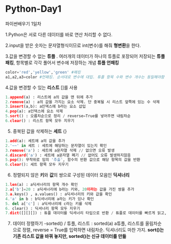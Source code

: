 # Python-Day1
파이썬배우기 1일차

1.Python은 서로 다른 데이터를 바로 연산 처리할 수 없다. 

2.input을 받은 숫자는 문자열형식이므로 int(변수)를 해줘 **형변환**을 한다.

3.값을 변경할 수 없는 **튜플** . 여러개의 데이터가 하나의 튜플로 포장되어 저장되는 **튜플 패킹**, 항목별로 각각 풀어서 변수에 저장하는 개념 **튜플 언패킹** 
```python
color='red','yellow','green' #패킹
a1,a2,a3=color #언패킹. 순서대로 변수에 대입. 튜플 항목 수와 변수 개수는 동일해야함 

```
4.값을 변경할 수 있는 **리스트** []를 사용
```python
1.append(a) : 리스트에 a의 값을 맨 뒤에 추가
2.remove(a) : a의 값을 가지는 요소 삭제. 단 중복될 시 리스트 앞쪽에 있는 수 삭제
3.insert(a,b): a인덱스에 b라는 요소 삽입
4.pop(a): a인덱스에 요소 삭제
5.sort() : 오름차순으로 정리 / reverse=True를 넣어주면 내림차순
6.clear() : 리스트 항목 모두 지우기
```

5. 중복된 값을 삭제하는 **세트** {} 
```python
1.add(a): 세트에 a의 값을 추가
2.'~~' in 세트 : 세트에 해당하는 문자열이 있는지 확인
3.remove('a') : 세트에 a문자열 삭제 // 없으면 오류 발생
4.discard('a') : 세트에 a문자열 폐기 // 없어도 오류 발생하지않음
5.pop(): 무작위로 임의 '추출', 함수의 반환 값으로 해당 항목의 값을 반환
6.clear(): 세트 항목 모두 지우기
```

6. 정렬되지 않은 **키**와 **값**의 쌍으로 구성된 데이터 모음인 **딕셔너리**
```python
1.len(a) : a딕셔너리의 항목 개수 확인
2.a['b']=20 : a딕셔너리에 b라는 키와, 20이라는 값을 가진 쌍을 추가
3.a.keys() , a.values() : a딕셔너리의 키와 값을 확인
4.'a' in b : b딕셔너리에 a라는 키가 있나 확인
5. del a['c'] : a딕셔너리에 c라는 키를 삭제
6. clear() : 딕셔너리 항목 모두 지우기
7.dict([][][]) : 튜플 데이터를 딕셔너리 타입으로 반환 / 튜플로 데이터를 빠르게 읽고, 보기 편하게 딕셔너리로 변환 
```

7. 데이터 정렬하기 -sorted() / 튜플, 리스트 : sorted(a) a튜플, 리스트를 올림차순으로 정렬, reverse = True를 입력하면 내림차순. 딕셔너리도 마찬 가지. **sort()는 기존 리스트 값을 바꿔 놓지만, sorted()는 신규 데이터를 만듦**
